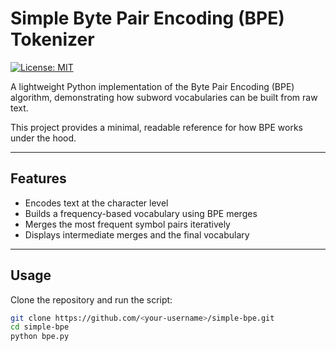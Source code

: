 # Simple Byte Pair Encoding (BPE) Tokenizer
[![License: MIT](https://img.shields.io/badge/License-MIT-yellow.svg)](https://opensource.org/licenses/MIT)

A lightweight Python implementation of the Byte Pair Encoding (BPE) algorithm, demonstrating how subword vocabularies can be built from raw text.  

This project provides a minimal, readable reference for how BPE works under the hood.

---

## Features

- Encodes text at the character level  
- Builds a frequency-based vocabulary using BPE merges  
- Merges the most frequent symbol pairs iteratively  
- Displays intermediate merges and the final vocabulary  

---

## Usage

Clone the repository and run the script:

```bash
git clone https://github.com/<your-username>/simple-bpe.git
cd simple-bpe
python bpe.py
